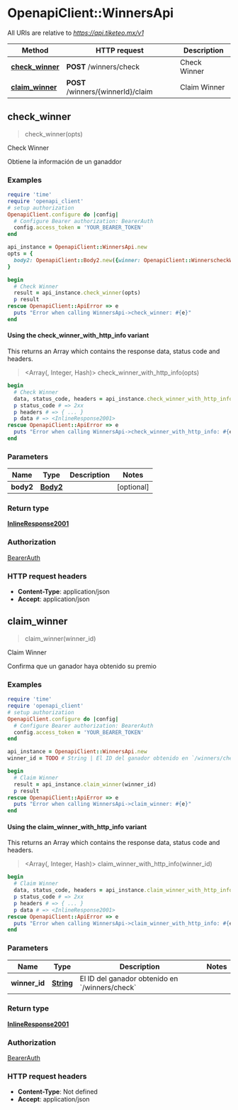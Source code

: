 # OpenapiClient::WinnersApi

All URIs are relative to *https://api.tiketeo.mx/v1*

| Method | HTTP request | Description |
| ------ | ------------ | ----------- |
| [**check_winner**](WinnersApi.md#check_winner) | **POST** /winners/check | Check Winner |
| [**claim_winner**](WinnersApi.md#claim_winner) | **POST** /winners/{winnerId}/claim | Claim Winner |


## check_winner

> <InlineResponse2001> check_winner(opts)

Check Winner

Obtiene la información de un ganaddor

### Examples

```ruby
require 'time'
require 'openapi_client'
# setup authorization
OpenapiClient.configure do |config|
  # Configure Bearer authorization: BearerAuth
  config.access_token = 'YOUR_BEARER_TOKEN'
end

api_instance = OpenapiClient::WinnersApi.new
opts = {
  body2: OpenapiClient::Body2.new({winner: OpenapiClient::WinnerscheckWinner.new({phone: 'phone_example', secret: 'secret_example'})}) # Body2 | 
}

begin
  # Check Winner
  result = api_instance.check_winner(opts)
  p result
rescue OpenapiClient::ApiError => e
  puts "Error when calling WinnersApi->check_winner: #{e}"
end
```

#### Using the check_winner_with_http_info variant

This returns an Array which contains the response data, status code and headers.

> <Array(<InlineResponse2001>, Integer, Hash)> check_winner_with_http_info(opts)

```ruby
begin
  # Check Winner
  data, status_code, headers = api_instance.check_winner_with_http_info(opts)
  p status_code # => 2xx
  p headers # => { ... }
  p data # => <InlineResponse2001>
rescue OpenapiClient::ApiError => e
  puts "Error when calling WinnersApi->check_winner_with_http_info: #{e}"
end
```

### Parameters

| Name | Type | Description | Notes |
| ---- | ---- | ----------- | ----- |
| **body2** | [**Body2**](Body2.md) |  | [optional] |

### Return type

[**InlineResponse2001**](InlineResponse2001.md)

### Authorization

[BearerAuth](../README.md#BearerAuth)

### HTTP request headers

- **Content-Type**: application/json
- **Accept**: application/json


## claim_winner

> <InlineResponse2001> claim_winner(winner_id)

Claim Winner

Confirma que un ganador haya obtenido su premio

### Examples

```ruby
require 'time'
require 'openapi_client'
# setup authorization
OpenapiClient.configure do |config|
  # Configure Bearer authorization: BearerAuth
  config.access_token = 'YOUR_BEARER_TOKEN'
end

api_instance = OpenapiClient::WinnersApi.new
winner_id = TODO # String | El ID del ganador obtenido en `/winners/check`

begin
  # Claim Winner
  result = api_instance.claim_winner(winner_id)
  p result
rescue OpenapiClient::ApiError => e
  puts "Error when calling WinnersApi->claim_winner: #{e}"
end
```

#### Using the claim_winner_with_http_info variant

This returns an Array which contains the response data, status code and headers.

> <Array(<InlineResponse2001>, Integer, Hash)> claim_winner_with_http_info(winner_id)

```ruby
begin
  # Claim Winner
  data, status_code, headers = api_instance.claim_winner_with_http_info(winner_id)
  p status_code # => 2xx
  p headers # => { ... }
  p data # => <InlineResponse2001>
rescue OpenapiClient::ApiError => e
  puts "Error when calling WinnersApi->claim_winner_with_http_info: #{e}"
end
```

### Parameters

| Name | Type | Description | Notes |
| ---- | ---- | ----------- | ----- |
| **winner_id** | [**String**](.md) | El ID del ganador obtenido en &#x60;/winners/check&#x60; |  |

### Return type

[**InlineResponse2001**](InlineResponse2001.md)

### Authorization

[BearerAuth](../README.md#BearerAuth)

### HTTP request headers

- **Content-Type**: Not defined
- **Accept**: application/json

